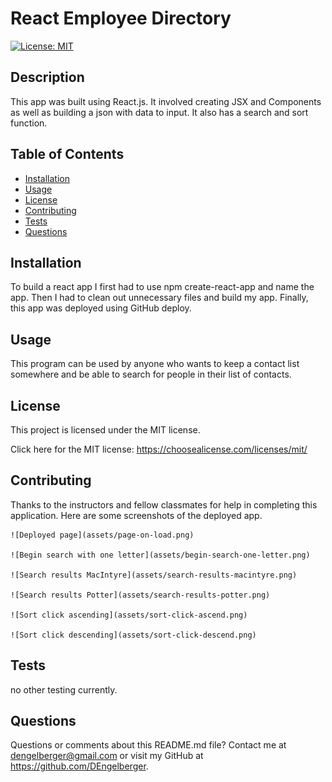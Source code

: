 # React Employee Directory

  [![License: MIT](https://img.shields.io/badge/License-MIT-yellow.svg)](https://opensource.org/licenses/MIT)

  ## Description 
  
  This app was built using React.js.  It involved creating JSX and Components as well as building a json with data to input.  It also has a search and sort function.


  ## Table of Contents

  * [Installation](#installation)
  * [Usage](#usage) 
  * [License](#license)
  * [Contributing](#contributing)
  * [Tests](#tests)
  * [Questions](#questions)
 

  ## Installation 
  
  To build a react app I first had to use npm create-react-app and name the app. Then I had to clean out unnecessary files and build my app.  Finally, this app was deployed using GitHub deploy.


  ## Usage 
  
  This program can be used by anyone who wants to keep a contact list somewhere and be able to search for people in their list of contacts.

  ## License 

  This project is licensed under the MIT license.

  Click here for the MIT license: https://choosealicense.com/licenses/mit/

  ## Contributing 
  
  Thanks to the instructors and fellow classmates for help in completing this application. Here are some screenshots of the deployed app.

    ![Deployed page](assets/page-on-load.png)

    ![Begin search with one letter](assets/begin-search-one-letter.png)

    ![Search results MacIntyre](assets/search-results-macintyre.png)

    ![Search results Potter](assets/search-results-potter.png)

    ![Sort click ascending](assets/sort-click-ascend.png)

    ![Sort click descending](assets/sort-click-descend.png)

  ## Tests 
  
  no other testing currently.


  ## Questions 

  Questions or comments about this README.md file? Contact me at dengelberger@gmail.com or visit my GitHub at https://github.com/DEngelberger.

